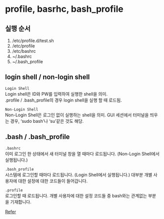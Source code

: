 # profile, basrhc, bash_profile

## 실행 순서
1. /etc/profile.d/test.sh  
2. /etc/profile  
3. /etc/bashrc  
4. ~/.bashrc  
5. ~/.bash_profile  

## login shell / non-login shell
`Login Shell`  
Login shell은 ID와 PW를 입력하여 실행한 shell을 의미.  
.profile / .bash_profile의 경우 login shell을 실행 할 때 로드됨.  

`Non-Login Shell`  
Non-Login Shell은 로그인 없이 실행하는 shell을 의미.
GUI 세션에서 터미널을 띄우는 경우, ‘sudo bash’나 ‘su’같은 것도 해당.


## .bash / .bash_profile
`.bashrc`  
이미 로그인 한 상태에서 새 터미널 창을 열 때마다 로드됩니다. (Non-Login Shell에서 실행됩니다.)

`.bash_profile`  
시스템에 로그인할 때마다 로드됩니다. (Login Shell에서 실행됩니다.) 대부분 개별 사용자에 대한 설정에 대한 코드들이 들어갑니다.  


`.profile`  
로그인할 때 로드됩니다. 개별 사용자에 대한 설정 코드들 중 bash와는 관계없는 부분을 기재합니다.




[Refer](https://jongmin92.github.io/2016/12/13/Linux%20&%20Ubuntu/bashrc-bash_profile/)

